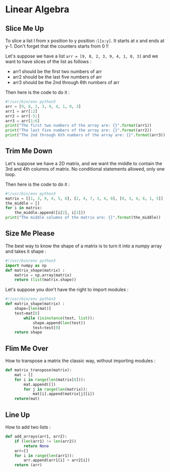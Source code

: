 # Linear Algebra
## Slice Me Up 
To slice a list l from x position to y position :```l[x:y]```. It starts at x and ends at y-1. Don't forget that the counters starts from 0 !!

Let's suppose we have a list ```arr = [9, 8, 2, 3, 9, 4, 1, 0, 3]``` and we want to have slices of the list as follows : 

* arr1 should be the first two numbers of arr
* arr2 should be the last five numbers of arr
* arr3 should be the 2nd through 6th numbers of arr

Then here is the code to do it : 

```python
#!/usr/bin/env python3
arr = [9, 8, 2, 3, 9, 4, 1, 0, 3]
arr1 = arr[:2]
arr2 = arr[-5:]
arr3 = arr[1:6]
print("The first two numbers of the array are: {}".format(arr1))
print("The last five numbers of the array are: {}".format(arr2))
print("The 2nd through 6th numbers of the array are: {}".format(arr3))
```

## Trim Me Down

Let's suppose we have a 2D matrix, and we want the middle to contain the 3rd and 4th columns of matrix. No conditional statements allowed, only one loop. 

Then here is the code to do it : 

```python
#!/usr/bin/env python3
matrix = [[1, 3, 9, 4, 5, 8], [2, 4, 7, 3, 4, 0], [0, 3, 4, 6, 1, 5]]
the_middle = []
for i in matrix: 
	the_middle.append([i[2], i[3]])
print("The middle columns of the matrix are: {}".format(the_middle))
```

## Size Me Please

The best way to know the shape of a matrix is to turn it into a numpy array and takes it shape : 

```python
#!/usr/bin/env python3
import numpy as np
def matrix_shape(matrix) : 
	matrix = np.array(matrix)
	return (list(matrix.shape))
```

Let's suppose you don't have the right to import modules :

```python
#!/usr/bin/env python3
def matrix_shape(matrix) :
    shape=[len(mat)]
    test=mat[0]
        while (isinstance(test, list)): 
            shape.append(len(test))
            test=test[0]
    return shape
```

## Flim Me Over

How to transpose a matrix the classic way, without importing modules : 

```python
def matrix_transpose(matrix):
    mat = []
    for i in range(len(matrix[0])):
        mat.append([])
        for j in range(len(matrix)):
            mat[i].append(matrix[j][i])
    return(mat)
```

## Line Up

How to add two lists :

```python
def add_arrays(arr1, arr2):
    if (len(arr1) != len(arr2))
        return None
    arr=[]
    for i in range(len(arr1)):
        arr.append(arr1[i] + arr2[i])
    return (arr)
```
